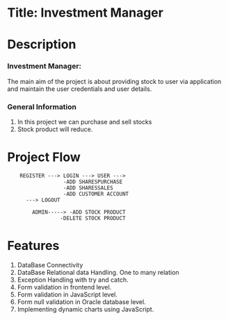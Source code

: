 # Title: Investment Manager

# Description

### Investment Manager:
The main aim of the project is about providing stock to user via application and maintain the user credentials and user details.

### General Information

1. In this project we can purchase and sell stocks
2. Stock product will reduce.

# Project Flow

		REGISTER ---> LOGIN ---> USER ---> 
					  -ADD SHARESPURCHASE
					  -ADD SHARESSALES
					  -ADD CUSTOMER ACCOUNT 
		  ---> LOGOUT  
					  
	        ADMIN-----> -ADD STOCK PRODUCT
				     -DELETE STOCK PRODUCT




# Features

1. DataBase Connectivity
2. DataBase Relational data Handling. One to many relation
3. Exception Handling with try and catch.
4. Form validation in frontend level.
5. Form validation in JavaScript level.
6. Form null validation in Oracle database level.
7. Implementing dynamic charts using JavaScript.
